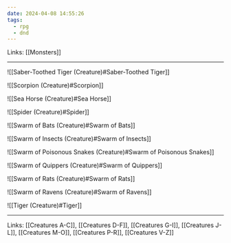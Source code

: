 ```yaml
---
date: 2024-04-08 14:55:26
tags:
  - rpg
  - dnd
---
```

Links: [[Monsters]]

---

![[Saber-Toothed Tiger (Creature)#Saber-Toothed Tiger]]

![[Scorpion (Creature)#Scorpion]]

![[Sea Horse (Creature)#Sea Horse]]

![[Spider (Creature)#Spider]]

![[Swarm of Bats (Creature)#Swarm of Bats]]

![[Swarm of Insects (Creature)#Swarm of Insects]]

![[Swarm of Poisonous Snakes (Creature)#Swarm of Poisonous Snakes]]

![[Swarm of Quippers (Creature)#Swarm of Quippers]]

![[Swarm of Rats (Creature)#Swarm of Rats]]

![[Swarm of Ravens (Creature)#Swarm of Ravens]]

![[Tiger (Creature)#Tiger]]

---
Links: [[Creatures A-C]], [[Creatures D-F]], [[Creatures G-I]], [[Creatures J-L]], [[Creatures M-O]], [[Creatures P-R]], [[Creatures V-Z]]